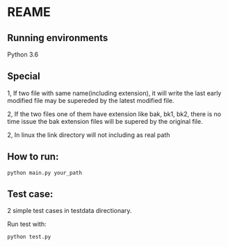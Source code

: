 # REAME

## Running environments

Python 3.6

## Special

1, If two file with same name(including extension), it will write the last early modified file may be supereded by the latest modified file.

2, If the two files one of them have extension like bak, bk1, bk2, there is no time issue the bak extension files will be supered by the original file.

2, In linux the link directory will not including as real path

## How to run:

```
python main.py your_path
```

## Test case:

2 simple test cases in testdata directionary.

Run test with:

```
python test.py
```